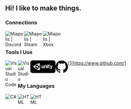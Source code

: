 ## Hi! I like to make things.

### Connections

[<img align="left" alt="Miapolis | Discord" width="60px" src="https://cdn.jsdelivr.net/npm/simple-icons@v3/icons/discord.svg" />][DiscordProfile]
[<img align="left" alt="Miapolis | Steam" width="60px" src="https://cdn.jsdelivr.net/npm/simple-icons@v3/icons/steam.svg" />][SteamProfile]
[<img align="left" alt="Miapolis | Xbox" width="60px" src="https://cdn.jsdelivr.net/npm/simple-icons@v3/icons/xbox.svg" />][XboxProfile]

<br />
<br />

### Tools I Use

[<img align="left" alt="Visual Studio Code" width="40px" src="https://cdn.jsdelivr.net/npm/simple-icons@v3/icons/visualstudiocode.svg" />][VSCodeWesite]
[<img align="left" alt="Visual Studio" width="40px" src="https://cdn.jsdelivr.net/npm/simple-icons@v3/icons/visualstudio.svg" />][VisualStudioWebsite]
[<img align="left" alt="Unity" height="40px" src="https://raw.githubusercontent.com/Miapolis/Miapolis/master/Unity_Rounded.png" />][UnityWebsite]
[<img align="left" alt="GitHub" height="40px" src="https://raw.githubusercontent.com/github/explore/78df643247d429f6cc873026c0622819ad797942/topics/github/github.png" />][https://www.github.com/]

<br />

### My Languages

[<img align="left" alt="C#" width="40px" src="https://cdn.jsdelivr.net/npm/simple-icons@v3/icons/csharp.svg" />][VisualStudioWebsite]
[<img align="left" alt="HTML" width="40px" src="https://cdn.jsdelivr.net/npm/simple-icons@v3/icons/html5.svg" />][VisualStudioWebsite]
[<img align="left" alt="HTML" width="40px" src="https://cdn.jsdelivr.net/npm/simple-icons@v3/icons/json.svg" />][VisualStudioWebsite]

[DiscordProfile]: https://discord.com/users/508420859476836364
[SteamProfile]: https://steamcommunity.com/profiles/76561199072450059
[XboxProfile]: https://steamcommunity.com/profiles/76561199072450059
[VSCodeWesite]: https://code.visualstudio.com/
[VisualStudioWebsite]: https://visualstudio.microsoft.com/vs/
[UnityWebsite]: https://unity.com/

<!-- raw.githubusercontent.com/username/repo-name/branch-name/path -->

